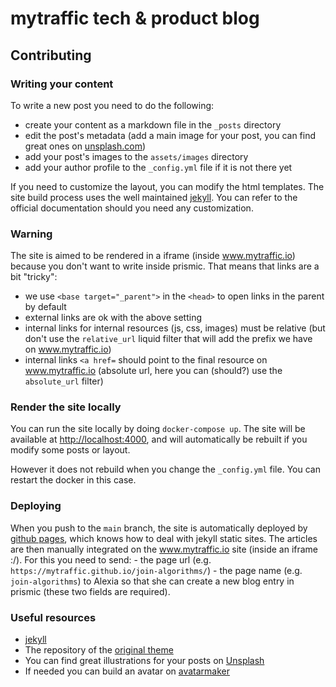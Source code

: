 # mytraffic tech & product blog

## Contributing

### Writing your content

To write a new post you need to do the following:

- create your content as a markdown file in the `_posts` directory
- edit the post's metadata (add a main image for your post, you can find great ones on [unsplash.com](https://unsplash.com))
- add your post's images to the `assets/images` directory
- add your author profile to the `_config.yml` file if it is not there yet

If you need to customize the layout, you can modify the html templates.
The site build process uses the well maintained [jekyll](https://jekyllrb.com/docs/).
You can refer to the official documentation should you need any customization.


### Warning

The site is aimed to be rendered in a iframe (inside www.mytraffic.io) because you don't want to write inside prismic.
That means that links are a bit "tricky":
- we use `<base target="_parent">` in the `<head>` to open links in the parent by default
- external links are ok with the above setting
- internal links for internal resources (js, css, images) must be relative (but don't use the `relative_url` liquid filter that will add the prefix we have on www.mytraffic.io)
- internal links `<a href=` should point to the final resource on www.mytraffic.io (absolute url, here you can (should?) use the `absolute_url` filter)

### Render the site locally

You can run the site locally by doing `docker-compose up`. The site will be available at [http://localhost:4000](http://localhost:4000),
and will automatically be rebuilt if you modify some posts or layout.

However it does not rebuild when you change the `_config.yml` file.
You can restart the docker in this case.


### Deploying

When you push to the `main` branch, the site is automatically deployed by [github pages](https://pages.github.com/), which knows how to deal with jekyll static sites.
The articles are then manually integrated on the www.mytraffic.io site (inside an iframe :/).
For this you need to send:
    - the page url (e.g. `https://mytraffic.github.io/join-algorithms/`)
    - the page name (e.g. `join-algorithms`)
to Alexia so that she can create a new blog entry in prismic (these two fields are required).


### Useful resources

- [jekyll](https://jekyllrb.com/docs/)
- The repository of the [original theme](https://github.com/wowthemesnet/mediumish-theme-jekyll)
- You can find great illustrations for your posts on [Unsplash](https://unsplash.com/)
- If needed you can build an avatar on [avatarmaker](https://avatarmaker.com/)
